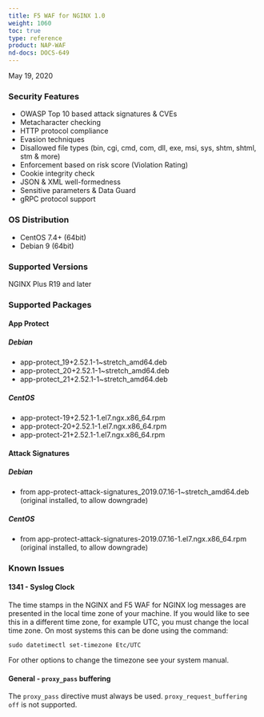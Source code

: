 ```yaml
---
title: F5 WAF for NGINX 1.0
weight: 1060
toc: true
type: reference
product: NAP-WAF
nd-docs: DOCS-649
---
```


May 19, 2020

### Security Features

- OWASP Top 10 based attack signatures & CVEs
- Metacharacter checking
- HTTP protocol compliance
- Evasion techniques
- Disallowed file types (bin, cgi, cmd, com, dll, exe, msi, sys, shtm, shtml, stm & more)
- Enforcement based on risk score (Violation Rating)
- Cookie integrity check
- JSON & XML well-formedness
- Sensitive parameters & Data Guard
- gRPC protocol support

### OS Distribution

- CentOS 7.4+ (64bit)
- Debian 9 (64bit)

### Supported Versions

NGINX Plus R19 and later

### Supported Packages

#### App Protect

##### Debian

- app-protect_19+2.52.1-1~stretch_amd64.deb
- app-protect_20+2.52.1-1~stretch_amd64.deb
- app-protect_21+2.52.1-1~stretch_amd64.deb

##### CentOS

- app-protect-19+2.52.1-1.el7.ngx.x86_64.rpm
- app-protect-20+2.52.1-1.el7.ngx.x86_64.rpm
- app-protect-21+2.52.1-1.el7.ngx.x86_64.rpm

#### Attack Signatures

##### Debian

- from app-protect-attack-signatures_2019.07.16-1~stretch_amd64.deb (original installed, to allow downgrade)

##### CentOS

- from app-protect-attack-signatures-2019.07.16-1.el7.ngx.x86_64.rpm (original installed, to allow downgrade)


### Known Issues

#### 1341 - Syslog Clock

The time stamps in the NGINX and F5 WAF for NGINX log messages are presented in the local time zone of your machine. If you would like to see this in a different time zone, for example UTC, you must change the local time zone. On most systems this can be done using the command:

```shell
sudo datetimectl set-timezone Etc/UTC
```

For other options to change the timezone see your system manual.

#### General - `proxy_pass` buffering

The `proxy_pass` directive must always be used.
`proxy_request_buffering off` is not supported.
